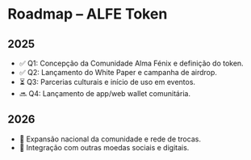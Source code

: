 # Roadmap – ALFE Token

## 2025

- ✅ Q1: Concepção da Comunidade Alma Fénix e definição do token.
- ✅ Q2: Lançamento do White Paper e campanha de airdrop.
- ⏳ Q3: Parcerias culturais e início de uso em eventos.
- 🔜 Q4: Lançamento de app/web wallet comunitária.

## 2026

- 🌱 Expansão nacional da comunidade e rede de trocas.
- 🧩 Integração com outras moedas sociais e digitais.

